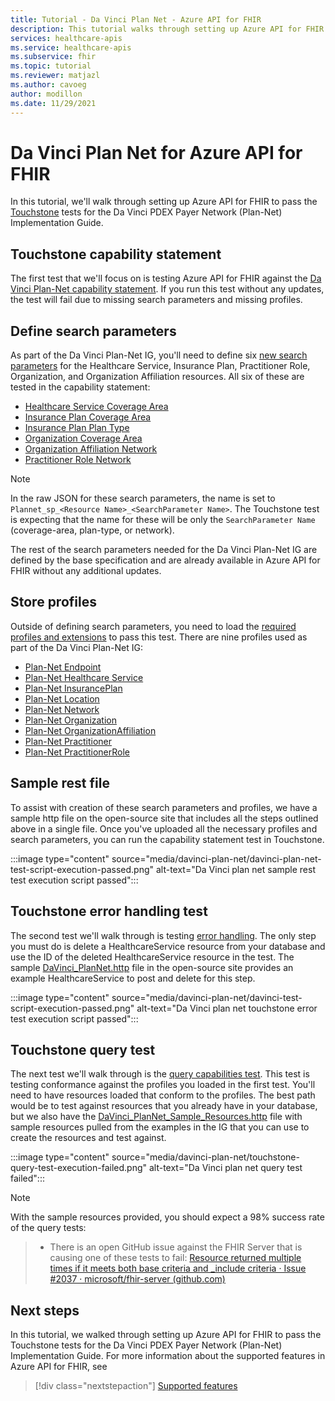 ```yaml
---
title: Tutorial - Da Vinci Plan Net - Azure API for FHIR
description: This tutorial walks through setting up Azure API for FHIR to pass Touchstone tests for the Da Vinci Payer Data Exchange Implementation Guide.
services: healthcare-apis
ms.service: healthcare-apis
ms.subservice: fhir
ms.topic: tutorial
ms.reviewer: matjazl
ms.author: cavoeg
author: modillon
ms.date: 11/29/2021
---
```


# Da Vinci Plan Net for Azure API for FHIR

In this tutorial, we'll walk through setting up Azure API for FHIR to pass the [Touchstone](https://touchstone.aegis.net/touchstone/) tests for the Da Vinci PDEX Payer Network (Plan-Net) Implementation Guide.

## Touchstone capability statement

The first test that we'll focus on is testing Azure API for FHIR against the [Da Vinci Plan-Net capability statement](https://touchstone.aegis.net/touchstone/testdefinitions?selectedTestGrp=/FHIRSandbox/DaVinci/FHIR4-0-1-Test/PDEX/PlanNet/00-Capability&activeOnly=false&contentEntry=TEST_SCRIPTS). If you run this test without any updates, the test will fail due to missing search parameters and missing profiles.

## Define search parameters

As part of the Da Vinci Plan-Net IG, you'll need to define six [new search parameters](how-to-do-custom-search.md) for the Healthcare Service, Insurance Plan, Practitioner Role, Organization, and Organization Affiliation resources. All six of these are tested in the capability statement:

* [Healthcare Service Coverage Area](http://hl7.org/fhir/us/davinci-pdex-plan-net/STU1/SearchParameter-healthcareservice-coverage-area.html)
* [Insurance Plan Coverage Area](http://hl7.org/fhir/us/davinci-pdex-plan-net/STU1/SearchParameter-insuranceplan-coverage-area.html)
* [Insurance Plan Plan Type](http://hl7.org/fhir/us/davinci-pdex-plan-net/STU1/SearchParameter-insuranceplan-plan-type.html)
* [Organization Coverage Area](http://hl7.org/fhir/us/davinci-pdex-plan-net/STU1/SearchParameter-organization-coverage-area.html)
* [Organization Affiliation Network](http://hl7.org/fhir/us/davinci-pdex-plan-net/STU1/SearchParameter-organizationaffiliation-network.html)
* [Practitioner Role Network](http://hl7.org/fhir/us/davinci-pdex-plan-net/STU1/SearchParameter-practitionerrole-network.html)

> [!NOTE]
> In the raw JSON for these search parameters, the name is set to `Plannet_sp_<Resource Name>_<SearchParameter Name>`. The Touchstone test is expecting that the name for these will be only the `SearchParameter Name` (coverage-area, plan-type, or network).

The rest of the search parameters needed for the Da Vinci Plan-Net IG are defined by the base specification and are already available in Azure API for FHIR without any additional updates.

## Store profiles

Outside of defining search parameters, you need to load the [required profiles and extensions](./validation-against-profiles.md#storing-profiles) to pass this test. There are nine profiles used as part of the Da Vinci Plan-Net IG:

* [Plan-Net Endpoint](http://hl7.org/fhir/us/davinci-pdex-plan-net/STU1/StructureDefinition-plannet-Endpoint.html)
* [Plan-Net Healthcare Service](http://hl7.org/fhir/us/davinci-pdex-plan-net/STU1/StructureDefinition-plannet-HealthcareService.html)
* [Plan-Net InsurancePlan](http://hl7.org/fhir/us/davinci-pdex-plan-net/STU1/StructureDefinition-plannet-InsurancePlan.html) 
* [Plan-Net Location](http://hl7.org/fhir/us/davinci-pdex-plan-net/STU1/StructureDefinition-plannet-Location.html)
* [Plan-Net Network](http://hl7.org/fhir/us/davinci-pdex-plan-net/STU1/StructureDefinition-plannet-Network.html)
* [Plan-Net Organization](http://hl7.org/fhir/us/davinci-pdex-plan-net/STU1/StructureDefinition-plannet-Organization.html)
* [Plan-Net OrganizationAffiliation](http://hl7.org/fhir/us/davinci-pdex-plan-net/STU1/StructureDefinition-plannet-OrganizationAffiliation.html)
* [Plan-Net Practitioner](http://hl7.org/fhir/us/davinci-pdex-plan-net/STU1/StructureDefinition-plannet-Practitioner.html)
* [Plan-Net PractitionerRole](http://hl7.org/fhir/us/davinci-pdex-plan-net/STU1/StructureDefinition-plannet-PractitionerRole.html)

## Sample rest file

To assist with creation of these search parameters and profiles, we have a sample http file on the open-source site that includes all the steps outlined above in a single file. Once you've uploaded all the necessary profiles and search parameters, you can run the capability statement test in Touchstone.

:::image type="content" source="media/davinci-plan-net/davinci-plan-net-test-script-execution-passed.png" alt-text="Da Vinci plan net sample rest test execution script passed":::

## Touchstone error handling test

The second test we'll walk through is testing [error handling](https://touchstone.aegis.net/touchstone/testdefinitions?selectedTestGrp=/FHIRSandbox/DaVinci/FHIR4-0-1-Test/PDEX/PlanNet/01-Error-Codes&activeOnly=false&contentEntry=TEST_SCRIPTS). The only step you must do is delete a HealthcareService resource from your database and use the ID of the deleted HealthcareService resource in the test. The sample [DaVinci_PlanNet.http](https://github.com/microsoft/fhir-server/blob/main/docs/rest/DaVinciPlanNet/DaVinci_PlanNet.http) file in the open-source site provides an example HealthcareService to post and delete for this step.

:::image type="content" source="media/davinci-plan-net/davinci-test-script-execution-passed.png" alt-text="Da Vinci plan net touchstone error test execution script passed":::

## Touchstone query test

The next test we'll walk through is the [query capabilities test](https://touchstone.aegis.net/touchstone/testdefinitions?selectedTestGrp=/FHIRSandbox/DaVinci/FHIR4-0-1-Test/PDEX/PlanNet/03-Query&activeOnly=false&contentEntry=TEST_SCRIPTS). This test is testing conformance against the profiles you loaded in the first test. You'll need to have resources loaded that conform to the profiles. The best path would be to test against resources that you already have in your database, but we also have the [DaVinci_PlanNet_Sample_Resources.http](https://github.com/microsoft/fhir-server/blob/main/docs/rest/DaVinciPlanNet/DaVinci_PlanNet_Sample_Resources.http) file with sample resources pulled from the examples in the IG that you can use to create the resources and test against.  

:::image type="content" source="media/davinci-plan-net/touchstone-query-test-execution-failed.png" alt-text="Da Vinci plan net query test failed":::

> [!NOTE]
> With the sample resources provided, you should expect a 98% success rate of the query tests:

> * There is an open GitHub issue against the FHIR Server that is causing one of these tests to fail: [Resource returned multiple times if it meets both base criteria and _include criteria · Issue #2037 · microsoft/fhir-server (github.com)](https://github.com/microsoft/fhir-server/issues/2037)

## Next steps

In this tutorial, we walked through setting up Azure API for FHIR to pass the Touchstone tests for the Da Vinci PDEX Payer Network (Plan-Net) Implementation Guide. For more information about the supported features in Azure API for FHIR, see

>[!div class="nextstepaction"]
>[Supported features](fhir-features-supported.md)
